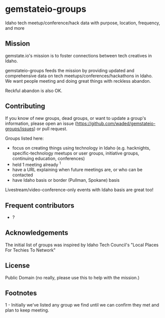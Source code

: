 # gemstateio-groups
Idaho tech meetup/conference/hack data with purpose, location, frequency, and more

## Mission
gemstate.io's mission is to foster connections between tech creatives in Idaho. 

gemstateio-groups feeds the mission by providing updated and comprehensive data on tech meetups/conferences/hackathons in Idaho. We want people meeting and doing great things with reckless abandon.

Reckful abandon is also OK.

## Contributing
If you know of new groups, dead groups, or want to update a group's information, please open an issue (https://github.com/waded/gemstateio-groups/issues) or pull request.

Groups listed here:

- focus on creating things using technology in Idaho (e.g. hacknights, specific-technology meetups or user groups, initiative groups, continuing education, conferences)
- held 1 meeting already <sup>1</sup>
- have a URL explaining when future meetings are, or who can be contacted 
- have Idaho basis or border (Pullman, Spokane) basis

Livestream/video-conference-only events with Idaho basis are great too!

## Frequent contributors
- ?

## Acknowledgements
The initial list of groups was inspired by Idaho Tech Council's "Local Places For Techies To Network"

## License
Public Domain (no really, please use this to help with the mission.)

## Footnotes
1 - Initially we've listed any group we find until we can confirm they met and plan to keep meeting.